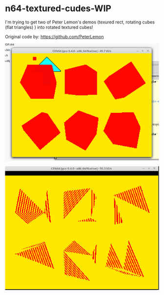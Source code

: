 # n64-textured-cudes-WIP
I'm trying to get two of Peter Lemon's demos (texured rect, rotating cubes (flat triangles) ) into rotated textured cubes!


Original code by: https://github.com/PeterLemon

![failed #1](https://github.com/mgarcia-org/n64-textured-cubes-WIP/raw/master/n64dev.png)

![failed #2](https://github.com/mgarcia-org/n64-textured-cubes-WIP/raw/master/n64dev-text-tri.png)
